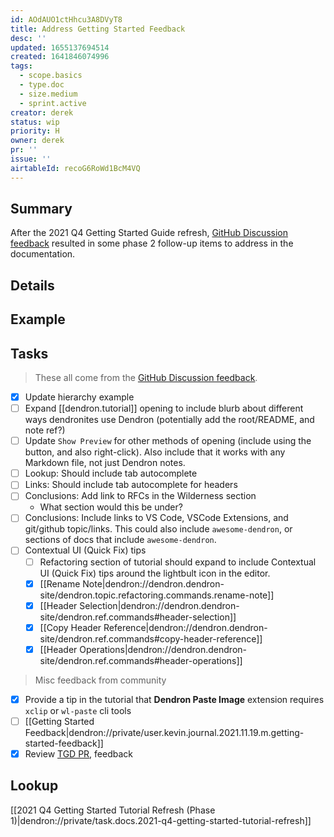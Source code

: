 ```yaml
---
id: AOdAUO1ctHhcu3A8DVyT8
title: Address Getting Started Feedback
desc: ''
updated: 1655137694514
created: 1641846074996
tags:
  - scope.basics
  - type.doc
  - size.medium
  - sprint.active
creator: derek
status: wip
priority: H
owner: derek
pr: ''
issue: ''
airtableId: recoG6RoWd1BcM4VQ
---
```


<!-- See all frontmatter values in [[Task Template Reference|dendron://private/task.temp.ref]] -->

## Summary

After the 2021 Q4 Getting Started Guide refresh, [GitHub Discussion feedback](https://github.com/dendronhq/dendron/discussions/1756) resulted in some phase 2 follow-up items to address in the documentation.

## Details
<!-- Further details on the task if necessary -->

## Example
<!-- How might the result look like-->

## Tasks

> These all come from the [GitHub Discussion feedback](https://github.com/dendronhq/dendron/discussions/1756).

- [x] Update hierarchy example
- [ ] Expand [[dendron.tutorial]] opening to include blurb about different ways dendronites use Dendron (potentially add the root/README, and note ref?)
- [ ] Update `Show Preview` for other methods of opening (include using the button, and also right-click). Also include that it works with any Markdown file, not just Dendron notes.
- [ ] Lookup: Should include tab autocomplete
- [ ] Links: Should include tab autocomplete for headers
- [ ] Conclusions: Add link to RFCs in the Wilderness section
  - What section would this be under?
- [ ] Conclusions: Include links to VS Code, VSCode Extensions, and git/github topic/links. This could also include `awesome-dendron`, or sections of docs that include `awesome-dendron`.
- [ ] Contextual UI (Quick Fix) tips
  - [ ] Refactoring section of tutorial should expand to include Contextual UI (Quick Fix) tips around the lightbult icon in the editor.
  - [x] [[Rename Note|dendron://dendron.dendron-site/dendron.topic.refactoring.commands.rename-note]]
  - [x] [[Header Selection|dendron://dendron.dendron-site/dendron.ref.commands#header-selection]]
  - [x] [[Copy Header Reference|dendron://dendron.dendron-site/dendron.ref.commands#copy-header-reference]]
  - [x] [[Header Operations|dendron://dendron.dendron-site/dendron.ref.commands#header-operations]]

> Misc feedback from community

- [x] Provide a tip in the tutorial that **Dendron Paste Image** extension requires `xclip` or `wl-paste` cli tools
- [ ] [[Getting Started Feedback|dendron://private/user.kevin.journal.2021.11.19.m.getting-started-feedback]]
- [x] Review [TGD PR](https://github.com/dendronhq/dendron-site/pull/408), feedback

## Lookup

[[2021 Q4 Getting Started Tutorial Refresh (Phase 1)|dendron://private/task.docs.2021-q4-getting-started-tutorial-refresh]]
